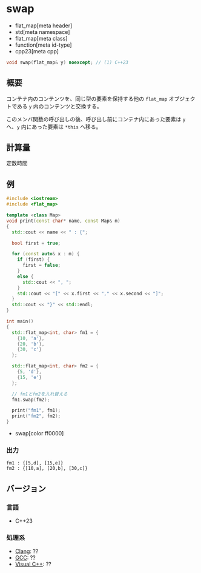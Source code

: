 # swap
* flat_map[meta header]
* std[meta namespace]
* flat_map[meta class]
* function[meta id-type]
* cpp23[meta cpp]

```cpp
void swap(flat_map& y) noexcept; // (1) C++23
```

## 概要
コンテナ内のコンテンツを、同じ型の要素を保持する他の `flat_map` オブジェクトである `y` 内のコンテンツと交換する。

このメンバ関数の呼び出しの後、呼び出し前にコンテナ内にあった要素は `y` へ、`y` 内にあった要素は `*this` へ移る。


## 計算量
定数時間


## 例
```cpp example
#include <iostream>
#include <flat_map>

template <class Map>
void print(const char* name, const Map& m)
{
  std::cout << name << " : {";

  bool first = true;

  for (const auto& x : m) {
    if (first) {
      first = false;
    }
    else {
      std::cout << ", ";
    }
    std::cout << "[" << x.first << "," << x.second << "]";
  }
  std::cout << "}" << std::endl;
}

int main()
{
  std::flat_map<int, char> fm1 = {
    {10, 'a'},
    {20, 'b'},
    {30, 'c'}
  };

  std::flat_map<int, char> fm2 = {
    {5, 'd'},
    {15, 'e'}
  };

  // fm1とfm2を入れ替える
  fm1.swap(fm2);

  print("fm1", fm1);
  print("fm2", fm2);
}
```
* swap[color ff0000]

### 出力
```
fm1 : {[5,d], [15,e]}
fm2 : {[10,a], [20,b], [30,c]}
```

## バージョン
### 言語
- C++23

### 処理系
- [Clang](/implementation.md#clang): ??
- [GCC](/implementation.md#gcc): ??
- [Visual C++](/implementation.md#visual_cpp): ??
